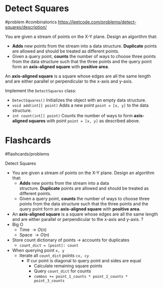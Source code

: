 # Detect Squares
#problem #combinatorics 
https://leetcode.com/problems/detect-squares/description/

You are given a stream of points on the X-Y plane. Design an algorithm that:

- **Adds** new points from the stream into a data structure. **Duplicate** points are allowed and should be treated as different points.
- Given a query point, **counts** the number of ways to choose three points from the data structure such that the three points and the query point form an **axis-aligned square** with **positive area**.

An **axis-aligned square** is a square whose edges are all the same length and are either parallel or perpendicular to the x-axis and y-axis.

Implement the `DetectSquares` class:

- `DetectSquares()` Initializes the object with an empty data structure.
- `void add(int[] point)` Adds a new point `point = [x, y]` to the data structure.
- `int count(int[] point)` Counts the number of ways to form **axis-aligned squares** with point `point = [x, y]` as described above.
# Flashcards
#flashcards/problems 

Detect Squares
- You are given a stream of points on the X-Y plane. Design an algorithm that:
	- **Adds** new points from the stream into a data structure. **Duplicate** points are allowed and should be treated as different points.
	- Given a query point, **counts** the number of ways to choose three points from the data structure such that the three points and the query point form an **axis-aligned square** with **positive area**.
- An **axis-aligned square** is a square whose edges are all the same length and are either parallel or perpendicular to the x-axis and y-axis.
?
- Big O
	- Time $\to O(n)$
	- Space $\to O(n)$
- Store count dictionary of points $\to$ accounts for duplicates
	- `count_dict = [point]: count`
- When querying point `x, y`
	- Iterate all `count_dict` points `cx, cy`
		- If cur point is diagonal to query point and sides are equal
			- Calculate remaining square points
			- Query `count_dict` for counts
			- `combos += point_1_counts * point_2_counts * point_3_counts`
<!--SR:!2025-01-11,3,250-->